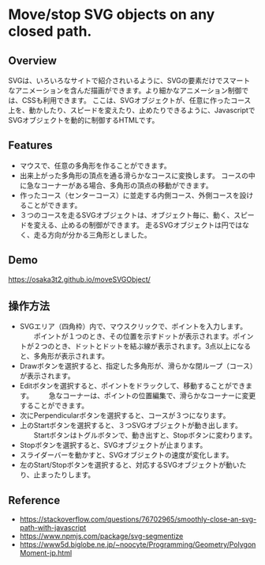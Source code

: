 # Move/stop SVG objects on any closed path.

## Overview
SVGは、いろいろなサイトで紹介されいるように、SVGの要素だけでスマートなアニメーションを含んだ描画ができます。より細かなアニメーション制御では、CSSも利用できます。
ここは、SVGオブジェクトが、任意に作ったコース上を、動かしたり、スピードを変えたり、止めたりできるように、JavascriptでSVGオブジェクトを動的に制御するHTMLです。

## Features
- マウスで、任意の多角形を作ることができます。
- 出来上がった多角形の頂点を通る滑らかなコースに変換します。
  コースの中に急なコーナーがある場合、多角形の頂点の移動ができます。
- 作ったコース（センターコース）に並走する内側コース、外側コースを設けることができます。
- ３つのコースを走るSVGオブジェクトは、オブジェクト毎に、動く、スピードを変える、止めるの制御ができます。
  走るSVGオブジェクトは円ではなく、走る方向が分かる三角形としました。

## Demo
https://osaka3t2.github.io/moveSVGObject/

## 操作方法
- SVGエリア（四角枠）内で、マウスクリックで、ポイントを入力します。
　　ポイントが１つのとき、その位置を示すドットが表示されます。ポイントが２つのとき、ドットとドットを結ぶ線が表示されます。3点以上になると、多角形が表示されます。
- Drawボタンを選択すると、指定した多角形が、滑らかな閉ループ（コース）が表示されます。
- Editボタンを選択すると、ポイントをドラックして、移動することができます。
　　急なコーナーは、ポイントの位置編集で、滑らかなコーナーに変更することができます。
- 次にPerpendicularボタンを選択すると、コースが３つになります。
- 上のStartボタンを選択すると、３つSVGオブジェクトが動き出します。
　　Startボタンはトグルボタンで、動き出すと、Stopボタンに変わります。
- Stopボタンを選択すると、SVGオブジェクトが止まります。
- スライダーバーを動かすと、SVGオブジェクトの速度が変化します。
- 左のStart/Stopボタンを選択すると、対応するSVGオブジェクトが動いたり、止まったりします。

## Reference
- https://stackoverflow.com/questions/76702965/smoothly-close-an-svg-path-with-javascript
- https://www.npmjs.com/package/svg-segmentize
- https://www5d.biglobe.ne.jp/~noocyte/Programming/Geometry/PolygonMoment-jp.html
